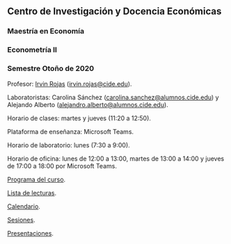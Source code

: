 ## Centro de Investigación y Docencia Económicas
### Maestría en Economía
### Econometría II
### Semestre Otoño de 2020

Profesor: [Irvin Rojas](https://www.rojasirvin.com/) (irvin.rojas@cide.edu).

Laboratoristas: Carolina Sánchez (carolina.sanchez@alumnos.cide.edu) y Alejando Alberto (alejandro.alberto@alumnos.cide.edu).

Horario de clases: martes y jueves (11:20 a 12:50).

Plataforma de enseñanza: Microsoft Teams.

Horario de laboratorio: lunes (7:30 a 9:00).

Horario de oficina: lunes de 12:00 a 13:00, martes de 13:00 a 14:00 y jueves de 17:00 a 18:00 por Microsoft Teams.

[Programa del curso](https://github.com/rojasirvin/ECNII/blob/master/programa.md).

[Lista de lecturas](https://github.com/rojasirvin/ECNII/blob/master/lecturas.md).

[Calendario](https://github.com/rojasirvin/ECNII2020/blob/master/ECNII_calendario_otono_2020.pdf).

[Sesiones](https://github.com/rojasirvin/ECNII/blob/master/sesiones.md).

[Presentaciones](https://github.com/rojasirvin/ECNII/blob/master/presentaciones.md).